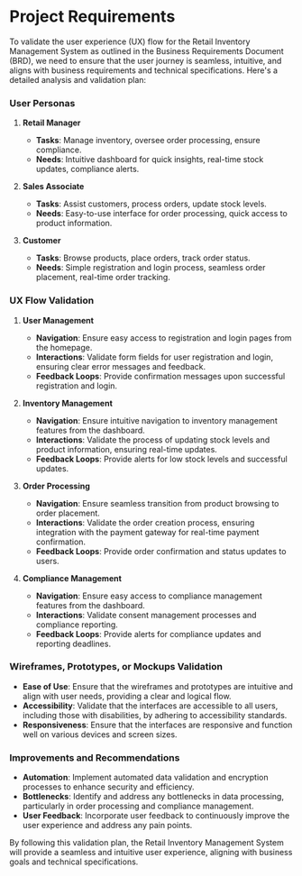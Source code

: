 # Project Requirements

To validate the user experience (UX) flow for the Retail Inventory Management System as outlined in the Business Requirements Document (BRD), we need to ensure that the user journey is seamless, intuitive, and aligns with business requirements and technical specifications. Here's a detailed analysis and validation plan:

### User Personas

1. **Retail Manager**
   - **Tasks**: Manage inventory, oversee order processing, ensure compliance.
   - **Needs**: Intuitive dashboard for quick insights, real-time stock updates, compliance alerts.

2. **Sales Associate**
   - **Tasks**: Assist customers, process orders, update stock levels.
   - **Needs**: Easy-to-use interface for order processing, quick access to product information.

3. **Customer**
   - **Tasks**: Browse products, place orders, track order status.
   - **Needs**: Simple registration and login process, seamless order placement, real-time order tracking.

### UX Flow Validation

1. **User Management**
   - **Navigation**: Ensure easy access to registration and login pages from the homepage.
   - **Interactions**: Validate form fields for user registration and login, ensuring clear error messages and feedback.
   - **Feedback Loops**: Provide confirmation messages upon successful registration and login.

2. **Inventory Management**
   - **Navigation**: Ensure intuitive navigation to inventory management features from the dashboard.
   - **Interactions**: Validate the process of updating stock levels and product information, ensuring real-time updates.
   - **Feedback Loops**: Provide alerts for low stock levels and successful updates.

3. **Order Processing**
   - **Navigation**: Ensure seamless transition from product browsing to order placement.
   - **Interactions**: Validate the order creation process, ensuring integration with the payment gateway for real-time payment confirmation.
   - **Feedback Loops**: Provide order confirmation and status updates to users.

4. **Compliance Management**
   - **Navigation**: Ensure easy access to compliance management features from the dashboard.
   - **Interactions**: Validate consent management processes and compliance reporting.
   - **Feedback Loops**: Provide alerts for compliance updates and reporting deadlines.

### Wireframes, Prototypes, or Mockups Validation

- **Ease of Use**: Ensure that the wireframes and prototypes are intuitive and align with user needs, providing a clear and logical flow.
- **Accessibility**: Validate that the interfaces are accessible to all users, including those with disabilities, by adhering to accessibility standards.
- **Responsiveness**: Ensure that the interfaces are responsive and function well on various devices and screen sizes.

### Improvements and Recommendations

- **Automation**: Implement automated data validation and encryption processes to enhance security and efficiency.
- **Bottlenecks**: Identify and address any bottlenecks in data processing, particularly in order processing and compliance management.
- **User Feedback**: Incorporate user feedback to continuously improve the user experience and address any pain points.

By following this validation plan, the Retail Inventory Management System will provide a seamless and intuitive user experience, aligning with business goals and technical specifications.